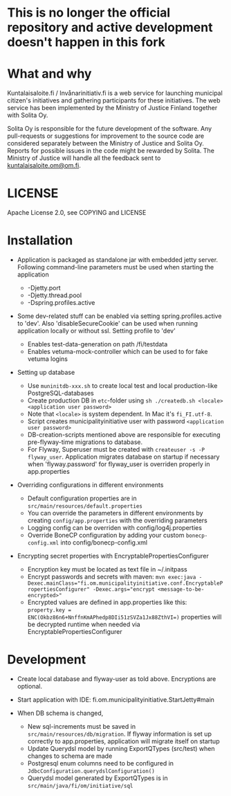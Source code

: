 # This is no longer the official repository and active development doesn't happen in this fork

# What and why

Kuntalaisaloite.fi / Invånarinitiativ.fi is a web service for launching municipal citizen's initiatives and gathering participants for these initiatives. The web service has been implemented by the Ministry of Justice Finland together with Solita Oy.

Solita Oy is responsible for the future development of the software. Any pull-requests or suggestions for improvement to the source code are considered separately between the Ministry of Justice and Solita Oy. Reports for possible issues in the code might be rewarded by Solita. The Ministry of Justice will handle all the feedback sent to kuntalaisaloite.om@om.fi.

# LICENSE

Apache License 2.0, see COPYING and LICENSE

# Installation

* Application is packaged as standalone jar with embedded jetty server. Following command-line parameters must be used when starting the application
	* -Djetty.port
	* -Djetty.thread.pool
	* -Dspring.profiles.active

* Some dev-related stuff can be enabled via setting spring.profiles.active to 'dev'. Also 'disableSecureCookie' can be used when running application locally or without ssl. Setting profile to 'dev'
	* Enables test-data-generation on path /fi/testdata
	* Enables vetuma-mock-controller which can be used to for fake vetuma logins

* Setting up database
	* Use `muninitdb-xxx.sh` to create local test and local production-like PostgreSQL-databases
	* Create production DB in `etc`-folder using `sh ./createdb.sh <locale> <application user password>`
	* Note that `<locale>` is system dependent. In Mac it's `fi_FI.utf-8`.
	* Script creates municipalityinitiative user with password `<application user password>`
	* DB-creation-scripts mentioned above are responsible for executing pre-flyway-time migrations to database.
	* For Flyway, Superuser must be created with `createuser -s -P flyway_user`. Application migrates database on startup if necessary when 'flyway.password' for flyway_user is overriden properly in app.properties

* Overriding configurations in different environments 
	* Default configuration properties are in `src/main/resources/default.properties`
	* You can override the parameters in different environments by creating `config/app.properties` with the overriding parameters
	* Logging config can be overriden with config/log4j.properties
	* Override BoneCP configuration by adding your custom `bonecp-config.xml` into config/bonecp-config.xml

* Encrypting secret properties with EncryptablePropertiesConfigurer
	* Encryption key must be located as text file in ~/.initpass
	* Encrypt passwords and secrets with maven: `mvn exec:java -Dexec.mainClass="fi.om.municipalityinitiative.conf.EncryptablePropertiesConfigurer" -Dexec.args="encrypt <message-to-be-encrypted>"`
	* Encrypted values are defined in app.properties like this: 
 	  `property.key = ENC(Okbz86n6+NnffnKmAPhedp8DIi51zSVZa1Jx88ZthVI=)`
 	  properties will be decrypted runtime when needed via EncryptablePropertiesConfigurer

# Development

* Create local database and flyway-user as told above. Encryptions are optional.

* Start application with IDE: fi.om.municipalityinitiative.StartJetty#main

* When DB schema is changed, 
	* New sql-increments must be saved in `src/main/resources/db/migration`. If flyway information is set up correctly to app.properties, application will migrate itself on startup 
	* Update Querydsl model by running ExportQTypes (src/test) when changes to schema are made
	* Postgresql enum columns need to be configured in `JdbcConfiguration.querydslConfiguration()`
	* Querydsl model generated by ExportQTypes is in `src/main/java/fi/om/initiative/sql`
